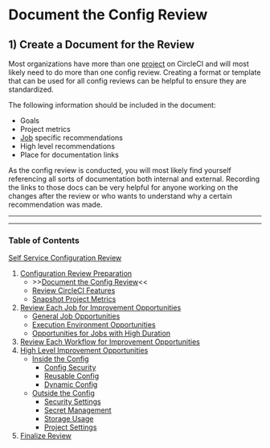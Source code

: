 # Document the Config Review

## 1) Create a Document for the Review

Most organizations have more than one [project](https://circleci.com/docs/glossary/#project) on CircleCI and will most likely need to do more than one config review. Creating a format or template that can be used for all config reviews can be helpful to ensure they are standardized.

The following information should be included in the document:
- Goals
- Project metrics
- [Job](https://circleci.com/docs/glossary/#job) specific recommendations
- High level recommendations
- Place for documentation links

As the config review is conducted, you will most likely find yourself referencing all sorts of documentation both internal and external. Recording the links to those docs can be very helpful for anyone working on the changes after the review or who wants to understand why a certain recommendation was made.

---

---

### Table of Contents

[Self Service Configuration Review](../self_service_config_review.md)

1. [Configuration Review Preparation](review_preparation.md)
    - \>\>[Document the Config Review](document_review.md)<<
    - [Review CircleCI Features](review_features.md)
    - [Snapshot Project Metrics](snapshot_metrics.md)
2. [Review Each Job for Improvement Opportunities](../job_review/job_review.md)
    - [General Job Opportunities](../job_review/general_opportunities.md)
    - [Execution Environment Opportunities](../job_review/execution_environment.md)
    - [Opportunities for Jobs with High Duration](../job_review/high_duration.md)
3. [Review Each Workflow for Improvement Opportunities](../workflow_review/workflow_review.md)
4. [High Level Improvement Opportunities](../high_level_recommendations/high_level_recommendations.md)
    - [Inside the Config](../high_level_recommendations/inside_config/inside_config.md)
        - [Config Security](../high_level_recommendations/inside_config/config_security.md)
        - [Reusable Config](../high_level_recommendations/inside_config/reusable_config.md)
        - [Dynamic Config](../high_level_recommendations/inside_config/dynamic_config.md)
    - [Outside the Config](../high_level_recommendations/outside_config/outside_config.md)
        - [Security Settings](../high_level_recommendations/outside_config/security_settings.md)
        - [Secret Management](../high_level_recommendations/outside_config/secret_management.md)
        - [Storage Usage](../high_level_recommendations/outside_config/storage_usage.md)
        - [Project Settings](../high_level_recommendations/outside_config/project_settings.md)
5. [Finalize Review](../finalize_review/finalize_review.md)